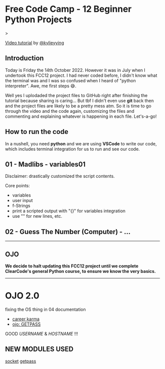 # Free Code Camp - 12 Beginner Python Projects

<!--
Include smth along the lines of:
- terminal games...


-->>





[Video tutorial](https://youtu.be/8ext9G7xspg) by [@kylieyying](https://github.com/kying18) 
## Introduction

Today is Friday the 14th October 2022. However it was in July when I undertook this FCC12 project. I had never coded before, I didn't know what the terminal was and I was so confused when I heard of "python interpreter". Awe, me first steps 😅.

Well yes I uplodaded the project files to GitHub right after finishing the tutorial because sharing is caring... But tbf I didn't even use **git** back then and the project files are likely to be a pretty mess atm. So it is time to go through the video and the code again, customizing the files and commenting and explaining whatever is happening in each file. Let's-a-go!


## How to run the code

In a nushell, you need **python** and we are using **VSCode** to write our code, which includes terminal
integration for us to run and see our code.

## 01 - Madlibs - variables01

Disclaimer: drastically customized the script contents.

Core points:
- variables
- user input
- f-Strings
- print a scripted output with "{}" for variables integration
- use "\" for new lines, etc.


## 02 - Guess The Number (Computer) - ...

---
## OJO

**We decide to halt updating this FCC12 project until we complete ClearCode's general Python course, to ensure we know the very basics.**



---

# OJO 2.0
fixing the OS thing in 04
documentation
- [career karma](https://careerkarma.com/wiki/python-file-not-found-error/)
- [ojo: GETPASS](https://stackoverflow.com/questions/58947760/os-getlogin-doesnt-get-the-right-account-name)


GOOD *USERNAME* & *HOSTNAME* !!!

## NEW MODULES USED
[socket](https://docs.python.org/3/library/socket.html)
[getpass](https://docs.python.org/3/library/getpass.html)